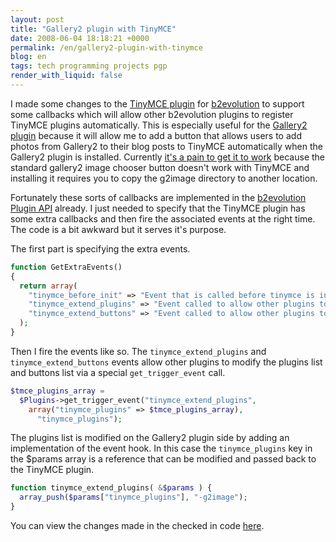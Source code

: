 ```yaml
---
layout: post
title: "Gallery2 plugin with TinyMCE"
date: 2008-06-04 18:18:21 +0000
permalink: /en/gallery2-plugin-with-tinymce
blog: en
tags: tech programming projects pgp
render_with_liquid: false
---
```


I made some changes to the [TinyMCE
plugin](http://manual.b2evolution.net/Plugins/tinymce_plugin) for
[b2evolution](http://www.b2evolution.net/) to support some callbacks which will
allow other b2evolution plugins to register TinyMCE plugins automatically. This
is especially useful for the
[Gallery2 plugin](http://manual.b2evolution.net/Plugins/gallery2_plugin) because
it will allow me to add a button that allows users to add photos from Gallery2
to their blog posts to TinyMCE automatically when the Gallery2 plugin is
installed. Currently
[it's a pain to get it to work](http://manual.b2evolution.net/Plugins/gallery2_plugin#Using_the_Gallery2_Plugin_with_the_TinyMCE_Plugin)
because the standard gallery2 image chooser button doesn't work with TinyMCE
and installing it requires you to copy the g2image directory to another
location.

Fortunately these sorts of callbacks are implemented in the
[b2evolution Plugin API](http://doc.b2evolution.net/v-2-4/plugins/Plugin.html)
already. I just needed to specify that the TinyMCE plugin has some extra
callbacks and then fire the associated events at the right time. The code is a
bit awkward but it serves it's purpose.

The first part is specifying the extra events.

```php
function GetExtraEvents()
{
  return array(
    "tinymce_before_init" => "Event that is called before tinymce is initialized",
    "tinymce_extend_plugins" => "Event called to allow other plugins to extend the plugin list",
    "tinymce_extend_buttons" => "Event called to allow other plugins to extend the button list"
  );
}
```

Then I fire the events like so. The `tinymce_extend_plugins` and
`tinymce_extend_buttons` events allow other plugins to modify the plugins list
and buttons list via a special `get_trigger_event` call.

```php
$tmce_plugins_array =
  $Plugins->get_trigger_event("tinymce_extend_plugins",
    array("tinymce_plugins" => $tmce_plugins_array),
      "tinymce_plugins");
```

The plugins list is modified on the Gallery2 plugin side by adding an
implementation of the event hook. In this case the `tinymce_plugins` key in the
$params array is a reference that can be modified and passed back to the
TinyMCE plugin.

```php
function tinymce_extend_plugins( &$params ) {
  array_push($params["tinymce_plugins"], "-g2image");
}
```

You can view the changes made in the checked in code
[here](http://evocms-plugins.svn.sourceforge.net/viewvc/evocms-plugins?view=rev&revision=714).
